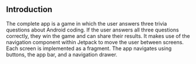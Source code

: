 
Introduction
------------

The complete app is a game in which the user answers three trivia questions about Android coding.
 If the user answers all three questions correctly, they win the game and can share their results. 
It makes use of the navigation component within Jetpack to move the user between screens.
Each screen is implemented as a fragment. The app navigates using buttons, the app bar, and a navigation drawer.
